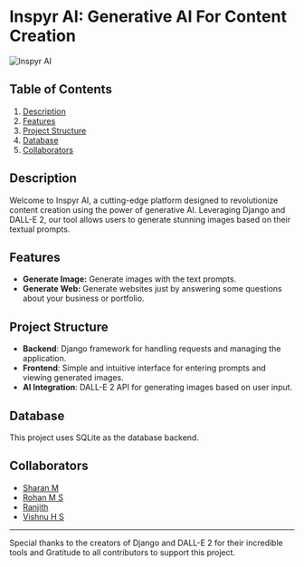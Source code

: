 # Inspyr AI: Generative AI For Content Creation

![Inspyr AI](https://github.com/Sharan-m-04/MediaMorph-AI/assets/101189789/9f8513ba-6671-4f6b-a9a0-3dbd02bf4fe8)

## Table of Contents
1. [Description](#description)
2. [Features](#features)
3. [Project Structure](#project-structure)
4. [Database](#database)
5. [Collaborators](#collaborators)

## Description

Welcome to Inspyr AI, a cutting-edge platform designed to revolutionize content creation using the power of generative AI. Leveraging Django and DALL-E 2, our tool allows users to generate stunning images based on their textual prompts.

## Features

- **Generate Image:** Generate images with the text prompts.
- **Generate Web:** Generate websites just by answering some questions about your business or portfolio.

## Project Structure

- **Backend**: Django framework for handling requests and managing the application.
- **Frontend**: Simple and intuitive interface for entering prompts and viewing generated images.
- **AI Integration**: DALL-E 2 API for generating images based on user input.

## Database

This project uses SQLite as the database backend.

## Collaborators

- [Sharan M](https://github.com/Sharan-m-04)
- [Rohan M S](https://github.com/Rohan-ms23)
- [Ranjith](https://github.com/ranjith-nayak)
- [Vishnu H S](https://github.com/VisHnuhs117)

---

Special thanks to the creators of Django and DALL-E 2 for their incredible tools and Gratitude to all contributors to support this project.
